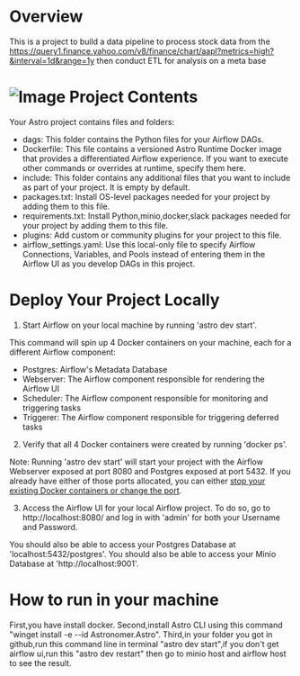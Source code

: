 Overview
========
This is a project to build a data pipeline to process stock data from the https://query1.finance.yahoo.com/v8/finance/chart/aapl?metrics=high?&interval=1d&range=1y then conduct ETL for analysis on a meta base

![Image](https://github.com/user-attachments/assets/d00fe301-39a8-448e-9ff7-ab6e324a256c)
Project Contents
================

Your Astro project contains files and folders:
- dags: This folder contains the Python files for your Airflow DAGs. 
- Dockerfile: This file contains a versioned Astro Runtime Docker image that provides a differentiated Airflow experience. If you want to execute other commands or overrides at runtime, specify them here.
- include: This folder contains any additional files that you want to include as part of your project. It is empty by default.
- packages.txt: Install OS-level packages needed for your project by adding them to this file. 
- requirements.txt: Install Python,minio,docker,slack packages needed for your project by adding them to this file.
- plugins: Add custom or community plugins for your project to this file.
- airflow_settings.yaml: Use this local-only file to specify Airflow Connections, Variables, and Pools instead of entering them in the Airflow UI as you develop DAGs in this project.

Deploy Your Project Locally
===========================

1. Start Airflow on your local machine by running 'astro dev start'.

This command will spin up 4 Docker containers on your machine, each for a different Airflow component:

- Postgres: Airflow's Metadata Database
- Webserver: The Airflow component responsible for rendering the Airflow UI
- Scheduler: The Airflow component responsible for monitoring and triggering tasks
- Triggerer: The Airflow component responsible for triggering deferred tasks

2. Verify that all 4 Docker containers were created by running 'docker ps'.

Note: Running 'astro dev start' will start your project with the Airflow Webserver exposed at port 8080 and Postgres exposed at port 5432. If you already have either of those ports allocated, you can either [stop your existing Docker containers or change the port](https://www.astronomer.io/docs/astro/cli/troubleshoot-locally#ports-are-not-available-for-my-local-airflow-webserver).

3. Access the Airflow UI for your local Airflow project. To do so, go to http://localhost:8080/ and log in with 'admin' for both your Username and Password.

You should also be able to access your Postgres Database at 'localhost:5432/postgres'.
You should also be able to access your Minio Database at 'http://localhost:9001'.

How to run in your machine
=================================
First,you have install docker.
Second,install Astro CLI using this command "winget install -e --id Astronomer.Astro".
Third,in your folder you got in github,run this command line in terminal "astro dev start",if you don't get airflow ui,run this "astro dev restart" then go to minio host and airflow host to see the result.

